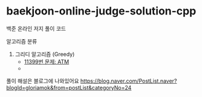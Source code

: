 # baekjoon-online-judge-solution-cpp

백준 온라인 저지 풀이 코드

알고리즘 분류

1. 그리디 알고리즘 (Greedy)
    - [11399번 문제: ATM](https://github.com/gloriamok/baekjoon-online-judge-solution-cpp/blob/main/baekjoon_n11399_greedy.cpp)
    - 


풀이 해설은 블로그에 나와있어요
https://blog.naver.com/PostList.naver?blogId=gloriamok&from=postList&categoryNo=24
